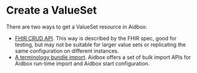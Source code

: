 # Create a ValueSet

There are two ways to get a ValueSet resource in Aidbox:

* [FHIR CRUD API](#crud). This way is described by the FHIR spec, good for testing, but may not be suitable for larger value sets or replicating the same configuration on different instances.
* [A terminology bundle import](../terminology-api/README.md). Aidbox offers a set of bulk import APIs for Aidbox run-time import and Aidbox start configuration.
